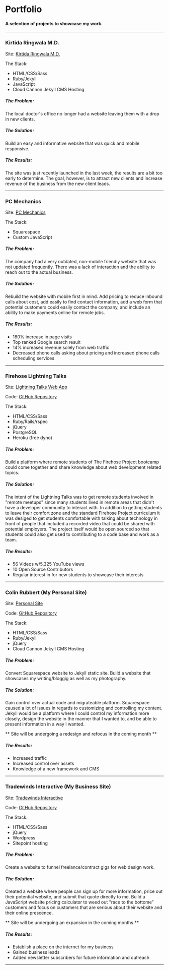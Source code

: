 # Portfolio
#### A selection of projects to showcase my work.

---
### Kirtida Ringwala M.D.
Site: [Kirtida Ringwala M.D.](http://drkirtidaringwala.com/)

The Stack:

- HTML/CSS/Sass
- Ruby/Jekyll
- JavaScript
- Cloud Cannon Jekyll CMS Hosting

##### The Problem:

The local doctor's office no longer had a website leaving them with a drop in new clients. 

##### The Solution:

Build an easy and informative website that was quick and mobile responsive.

##### The Results:

The site was just recently launched in the last week, the results are a bit too early to determine. The goal, however, is to attract new clients and increase revenue of the business from the new client leads.

---
### PC Mechanics
Site: [PC Mechanics](http://pcmneenah.com/)

The Stack:

- Squarespace
- Custom JavaScript

##### The Problem:

The company had a very outdated, non-mobile friendly website that was not updated frequently. There was a lack of interaction and the ability to reach out to the actual business.

##### The Solution:

Rebuild the website with mobile first in mind. Add pricing to reduce inbound calls about cost, add easily to find contact information, add a web form that potential customers could easily contact the company, and include an ability to make payments online for remote jobs.

##### The Results:

- 180% increase in page visits
- Top ranked Google search result
- 14% increased revenue solely from web traffic
- Decreased phone calls asking about pricing and increased phone calls scheduling services

---
### Firehose Lightning Talks
Site: [Lightning Talks Web App](http://firehoselightning.herokuapp.com/)

Code: [GitHub Repository](https://github.com/FirehoseCommunity/LightningTalkTopics)

The Stack:

- HTML/CSS/Sass
- Ruby/Rails/rspec
- jQuery
- PostgreSQL
- Heroku (free dyno)

##### The Problem:

Build a platform where remote students of The Firehose Project bootcamp could come together and share knowledge about web development related topics.

##### The Solution:

The intent of the Lightning Talks was to get remote students involved in "remote meetups" since many students lived in remote areas that didn't have a developer community to interact with. In addition to getting students to leave their comfort zone and the standard Firehose Project curriculum it was desiged to get students comfortable with talking about technology in front of people that included a recorded video that could be shared with potential employers. The project itself would be open sourced so that students could also get used to contributing to a code base and work as a team.

##### The Results:

- 56 Videos w/5,325 YouTube views
- 10 Open Source Contributors
- Regular interest in for new students to showcase their interests

---
### Colin Rubbert (My Personal Site)
Site: [Personal Site](http://colinrubbert.com/)

Code: [GitHub Repository](https://github.com/colinrubbert/personal-site)

The Stack:

- HTML/CSS/Sass
- Ruby/Jekyll
- jQuery
- Cloud Cannon Jekyll CMS Hosting

##### The Problem:

Convert Squarespace website to Jekyll static site. Build a website that showcases my writing/bloggig as well as my photography.

##### The Solution:

Gain control over actual code and migrateable platform. Squarespace caused a lot of issues in regards to customizing and controlling my content. Jekyll would be a platform where I could control my information more closely, design the website in the manner that I wanted to, and be able to present information in a way I wanted. 

** Site will be undergoing a redesign and refocus in the coming month **

##### The Results:

- Increased traffic
- Increased control over assets
- Knowledge of a new framework and CMS

---
### Tradewinds Interactive (My Business Site)
Site: [Tradewinds Interactive](https://tradewindsinteractive.com/)

Code: [GitHub Repository](https://github.com/colinrubbert/tradewinds_theme)

The Stack:

- HTML/CSS/Sass
- jQuery
- Wordpress
- Sitepoint hosting

##### The Problem:

Create a website to funnel freelance/contract gigs for web design work.

##### The Solution:

Created a website where people can sign up for more information, price out their potential website, and submit that quote directly to me. Build a JavaScript website pricing calculator to weed out "race to the bottome" customers and focus on customers that are serious about their website and their online prescence. 

** Site will be undergoing an expansion in the coming months **

##### The Results:

- Establish a place on the internet for my business
- Gained business leads
- Added newsletter subscribers for future information and outreach

---


